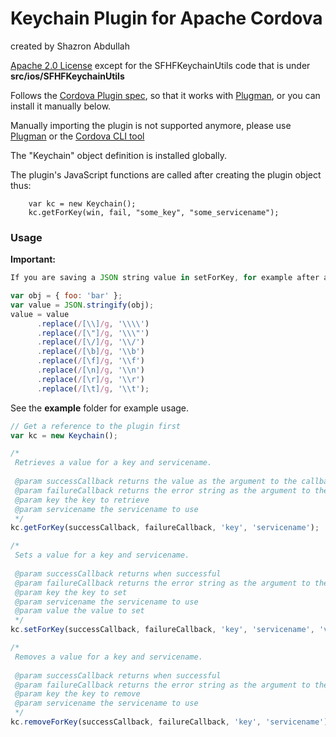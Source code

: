 Keychain Plugin for Apache Cordova
=====================================
created by Shazron Abdullah

[Apache 2.0 License](http://www.apache.org/licenses/LICENSE-2.0.html) except for the SFHFKeychainUtils code that is under **src/ios/SFHFKeychainUtils**

Follows the [Cordova Plugin spec](http://cordova.apache.org/docs/en/3.0.0/plugin_ref_spec.md), so that it works with [Plugman](https://github.com/apache/cordova-plugman), or you can install it manually below.
 
Manually importing the plugin is not supported anymore, please use [Plugman](http://npmjs.org/plugman)     or the [Cordova CLI tool](http://npmjs.org/cordova)    

The "Keychain" object definition is installed globally. 

The plugin's JavaScript functions are called after creating the plugin object thus:
 
        var kc = new Keychain();
        kc.getForKey(win, fail, "some_key", "some_servicename");

### Usage

**Important:**

```js
If you are saving a JSON string value in setForKey, for example after applying JSON.stringify on an object, you must escape the characters in that string, if not you cannot retrieve it using getForKey.        

var obj = { foo: 'bar' };
var value = JSON.stringify(obj);
value = value 
      .replace(/[\\]/g, '\\\\')
      .replace(/[\"]/g, '\\\"')
      .replace(/[\/]/g, '\\/')
      .replace(/[\b]/g, '\\b')
      .replace(/[\f]/g, '\\f')
      .replace(/[\n]/g, '\\n')
      .replace(/[\r]/g, '\\r')
      .replace(/[\t]/g, '\\t');
```

See the **example** folder for example usage.

```js
// Get a reference to the plugin first
var kc = new Keychain();

/*
 Retrieves a value for a key and servicename.
 
 @param successCallback returns the value as the argument to the callback when successful
 @param failureCallback returns the error string as the argument to the callback, for a failure
 @param key the key to retrieve
 @param servicename the servicename to use
 */
kc.getForKey(successCallback, failureCallback, 'key', 'servicename');

/*
 Sets a value for a key and servicename.
 
 @param successCallback returns when successful
 @param failureCallback returns the error string as the argument to the callback, for a failure
 @param key the key to set
 @param servicename the servicename to use
 @param value the value to set
 */
kc.setForKey(successCallback, failureCallback, 'key', 'servicename', 'value');

/*
 Removes a value for a key and servicename.
 
 @param successCallback returns when successful
 @param failureCallback returns the error string as the argument to the callback
 @param key the key to remove
 @param servicename the servicename to use
 */
kc.removeForKey(successCallback, failureCallback, 'key', 'servicename');
```
